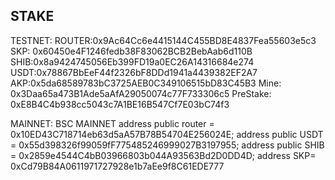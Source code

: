 ## STAKE

TESTNET:
    ROUTER:0x9Ac64Cc6e4415144C455BD8E4837Fea55603e5c3
    SKP: 0x60450e4F1246fedb38F83062BCB2BebAab6d110B
    SHIB:0x8a9424745056Eb399FD19a0EC26A14316684e274
    USDT:0x78867BbEeF44f2326bF8DDd1941a4439382EF2A7
    AKP:0x5da68589783bC3725AEB0C349106515bD83C45B3
    Mine: 0x3Daa65a473B1Ade5aAfA29050074c77F733306c5
    PreStake: 0xE8B4C4b938cc5043c7A1BE16B547Cf7E03bC74f3

MAINNET:
    BSC MAINNET
    address public router = 0x10ED43C718714eb63d5aA57B78B54704E256024E;
    address public USDT = 0x55d398326f99059fF775485246999027B3197955;
    address public SHIB = 0x2859e4544C4bB03966803b044A93563Bd2D0DD4D;
    address SKP= 0xCd79B84A0611971727928e1b7aEe9f8C61EDE777